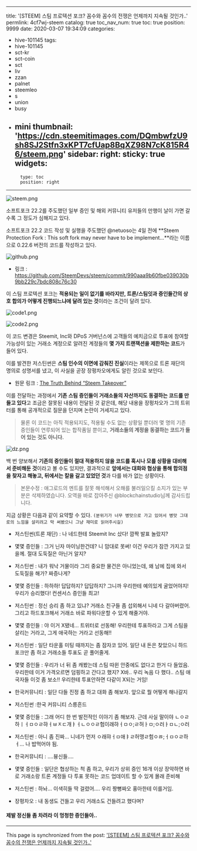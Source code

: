 
---
title: '[STEEM] 스팀 프로텍션 포크? 꼼수와 꼼수의 전쟁은 언제까지 지속될 것인가..'
permlink: 4cf7wj-steem
catalog: true
toc_nav_num: true
toc: true
position: 9999
date: 2020-03-07 19:34:09
categories:
- hive-101145
tags:
- hive-101145
- sct-kr
- sct-coin
- sct
- liv
- zzan
- palnet
- steemleo
- s
- union
- busy
- mini
thumbnail: 'https://cdn.steemitimages.com/DQmbwfzU9sh8SJ2Stfn3xKPT7cfUap8BqXZ98N7cK815R46/steem.png'
sidebar:
    right:
        sticky: true
widgets:
    -
        type: toc
        position: right
---


![steem.png](https://cdn.steemitimages.com/DQmbwfzU9sh8SJ2Stfn3xKPT7cfUap8BqXZ98N7cK815R46/steem.png)

소프트포크 22.2를 주도했던 일부 증인 및 해외 커뮤니티 유저들의 만행이 날이 가면 갈수록 그 정도가 심해지고 있다.

소프트포크 22.2 코드 작성 및 실행을 주도했던 @netuoso는 4일 전에 **Steem Protection Fork : This soft fork may never have to be implement...**라는 이름으로 0.22.6 버전의 코드를 작성하고 있다.

![github.png](https://cdn.steemitimages.com/DQmbtjo6VXAj3rn6kECRRxD4ijg5s61Hamtp42tfdtYRawP/github.png)

- 링크 : https://github.com/SteemDevs/steem/commit/990aaa9b60fbe039030b9bb229c7bdc808c76c30

이 스팀 프로텍션 포크는 **적용되는 일이 없기를 바라지만, 트론/스팀잇과 증인들간의 상호 합의가 어떻게 진행되느냐에 달려 있는 것**이라는 조건이 달려 있다. 

![code1.png](https://cdn.steemitimages.com/DQmTmdXZuCQKuMrQ23ou7rtryJJR6C3MtLz3R2yCh8vLy3M/code1.png)

![code2.png](https://cdn.steemitimages.com/DQmSxctQYUpfax8KZSaK6HaR6p4H4TDKMhEYCGyrZXcghoa/code2.png)

이 코드 변경은 Steemit, Inc와 DPoS 거버넌스에 고객들의 예치금으로 투표에 참여할 가능성이 있는 거래소 계정으로 알려진 계정들의 **몇 가지 트랜잭션을 제한하는 코드**가 들어 있다.



이를 발견한 저스틴썬은 **스팀 인수의 이면에 감춰진 진실**이라는 제목으로 트론 재단의 명의로 성명서를 냈고, 이 사실을 곧장 장펑차오에게도 알린 것으로 보인다.

- 원문 링크 : [The Truth Behind “Steem Takeover”](https://medium.com/@TronFoundation/the-truth-behind-steem-takeover-38179feba963)

이를 전달하는 과정에서 **기존 스팀 증인들이 거래소들의 자산까지도 동결하는 코드를 만들고 있다**고 조금은 잘못된 내용이 전달된 것 같은데, 해당 내용을 장펑차오가 그의 트위터를 통해 공개적으로 질문을 던지며 논란이 거세지고 있다.

> 물론 이 코드는 아직 적용되지도, 적용될 수도 없는 상황일 뿐더러 몇 명의 기존 증인들이 연루되어 있는 합작품일 뿐이고, **거래소들의 계정을 동결하는 코드가 들어 있는 것도 아니다.**

![dz.png](https://cdn.steemitimages.com/DQmd4bp41PJytmp8T8v5WX8vyVSRfereAM4kto4fSoYCMNh/dz.png)

백 번 양보해서 **기존의 증인들이 절대 적용하지 않을 코드를 혹시나 모를 상황을 대비해서 준비해둔 것**이라고 볼 수도 있지만, 결과적으로 **앞에서는 대화와 협상을 통해 합의점을 찾자고 해놓고, 뒤에서는 칼을 갈고 있었던 것**과 다를 바가 없는 상황이다.

> 본문수정 : 애그로드의 멘트를 잘못 해석해서 오해를 불러일으킬 소지가 있는 부분은 삭제하였습니다. 오역을 바로 잡아주신 @blockchainstudio님께 감사드립니다.


지금 상황은 다음과 같이 요약할 수 있다. `(분위기가 너무 병맛으로 가고 있어서 병맛 그대로의 느낌을 살리려고 막 써봤으니 그냥 재미로 읽어주시길)`

- 저스틴썬(트론 재단) : 나 네드한테 Steemit Inc 샀다! 깜짝 발표 놀랐지?

- 몇몇 증인들 : 그거 닌자 마이닝한건데? 니 맘대로 못써! 이건 우리가 잠깐 가지고 있을께. 절대 도둑질은 아닌거 알지?

- 저스틴썬 : 내가 워낙 거물이라 그리 중요한 물건은 아니었는데, 왜 남에 집에 와서 도둑질을 해가? 짜증나게?

- 몇몇 증인들 : 하하하! 답답하지? 답답하지? 그니까 우리한테 예의있게 굴었어야지! 우리가 승리했다! 컨센서스 증인들 최고! 

- 저스틴썬 : 정신 승리 좀 하고 있냐? 거래소 친구들 좀 섭외해서 니네 다 갈아버렸어. 그리고 하드포크해서 거래소 바로 파워다운할 수 있게 해줄거야.

- 몇몇 증인들 : 야 이거 X됐네... 트위터로 선동해! 우리한테 투표하라고 그게 스팀을 살리는 거라고, 그게 애국하는 거라고 선동해!!

- 저스틴썬 : 일단 타운홀 미팅 때까지는 좀 잠자코 있어. 일단 내 돈은 찾았으니 하드포크만 좀 하고 거래소들 투표도 곧 풀어줄게.


- 몇몇 증인들 : 우리가 너 뒤 좀 캐봤는데 스팀 따윈 안중에도 없다고 한거 다 들었음. 우리한테 이거 가격오르면 덤핑하고 간다고 했지? X바.. 우리 녹음 다 했다.. 스팀 애국자들 이것 좀 보소!! 우리한테 투표안하면 다같이 X되는 거임!

- 한국커뮤니티 : 일단 다들 진정 좀 하고 대화 좀 해보자. 앞으로 뭘 어떻게 해나갈지

- 저스틴썬 :한국 커뮤니티 스릉흔드

- 몇몇 증인들 : 그래 어디 한 번 발전적인 이야기 좀 해보자. 근데 사실 말이야 ㄴㅇㄹ하ㅣㅓㅁㅇㄹ햐ㅓㅂㅈㄷ개ㅑㅓㄴㅇㅇㄹ험이래햐ㅓㅁㅇ;ㄹ허ㅏㅁ;ㅇ러ㅏㅁㄴ;ㅇ러

- 저스틴썬 : 아니 좀 진짜... 니네가 먼저 ㅇ래햐ㅓㅁ애ㅑㄹ허맹ㄹ험ㅇㅀ;ㅓㅁㅇㄹ하ㅓ... 나 밥먹어야 됨.

- 한국커뮤니티 : ....븅신들....

- 몇몇 증인들 : 일단은 협상하는 척 좀 하고, 우리가 상위 증인 16개 이상 장악하면 바로 거래소랑 트론 계정들 다 투표 못하는 코드 업데이트 할 수 있게 몰래 준비해

- 저스틴썬 : 하놔... 이색히들 딱 걸렸어.... 우리 짱뼝짜오 횽아한테 이를거임.

- 장펑차오 : 내 동생도 건들고 우리 거래소도 건들려고 했다며?


#### 제발 정신들 좀 차려라 이 멍청한 증인들아..

- - -

This page is synchronized from the post: ['[STEEM] 스팀 프로텍션 포크? 꼼수와 꼼수의 전쟁은 언제까지 지속될 것인가..'](https://steemit.com/@donekim/4cf7wj-steem)
